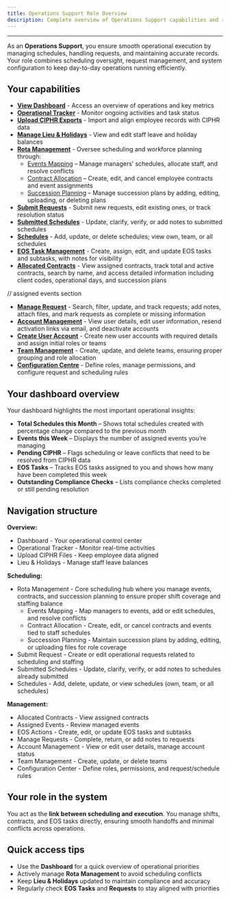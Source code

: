 ```yaml
---
title: Operations Support Role Overview
description: Complete overview of Operations Support capabilities and responsibilities
---
```


---

As an **Operations Support**, you ensure smooth operational execution by managing schedules, handling requests, and maintaining accurate records. Your role combines scheduling oversight, request management, and system configuration to keep day-to-day operations running efficiently.

## Your capabilities

- **[View Dashboard](/roles/ops-support/ops-support-dashboard)** - Access an overview of operations and key metrics
- **[Operational Tracker](/roles/ops-support/ops-support-operational-tracker)** - Monitor ongoing activities and task status
- **[Upload CIPHR Exports](/roles/ops-support/ops-support-ciphr-integration)** - Import and align employee records with CIPHR data
- **[Manage Lieu & Holidays](/roles/ops-support/ops-support-holidays-lieu)** - View and edit staff leave and holiday balances
- **[Rota Management](/roles/ops-support/ops-support-rota-management)** - Oversee scheduling and workforce planning through:
  - [Events Mapping](/roles/ops-support/ops-support-events-mapping) – Manage managers’ schedules, allocate staff, and resolve conflicts
  - [Contract Allocation](/roles/ops-support/ops-support-contract-allocation) – Create, edit, and cancel employee contracts and event assignments
  - [Succession Planning](/roles/ops-support/ops-support-succession-planning) – Manage succession plans by adding, editing, uploading, or deleting plans
- **[Submit Requests](/roles/ops-support/ops-support-submit-requests)** - Submit new requests, edit existing ones, or track resolution status
- **[Submitted Schedules](/roles/ops-support/ops-support-submitted-schedules)** - Update, clarify, verify, or add notes to submitted schedules
- **[Schedules](/roles/ops-support/ops-support-schedules)** - Add, update, or delete schedules; view own, team, or all schedules
- **[EOS Task Management](/roles/ops-support/ops-support-eos-action)** - Create, assign, edit, and update EOS tasks and subtasks, with notes for visibility
- **[Allocated Contracts](/roles/ops-support/ops-support-allocated-contracts)** - View assigned contracts, track total and active contracts, search by name, and access detailed information including client codes, operational days, and succession plans

// assigned events section

- **[Manage Request](/roles/ops-support/ops-support-manage-request)** - Search, filter, update, and track requests; add notes, attach files, and mark requests as complete or missing information
- **[Account Management](/roles/ops-support/ops-support-account-management)** - View user details, edit user information, resend activation links via email, and deactivate accounts
- **[Create User Account](/roles/ops-support/ops-support-create-account)** - Create new user accounts with required details and assign initial roles or teams
- **[Team Management](/roles/ops-support/ops-support-team-management)** - Create, update, and delete teams, ensuring proper grouping and role allocation
- **[Configuration Centre](/roles/ops-support/ops-support-configuration-centre)** - Define roles, manage permissions, and configure request and scheduling rules

## Your dashboard overview

Your dashboard highlights the most important operational insights:

- **Total Schedules this Month** – Shows total schedules created with percentage change compared to the previous month
- **Events this Week** – Displays the number of assigned events you’re managing
- **Pending CIPHR** – Flags scheduling or leave conflicts that need to be resolved from CIPHR data
- **EOS Tasks** – Tracks EOS tasks assigned to you and shows how many have been completed this week
- **Outstanding Compliance Checks** – Lists compliance checks completed or still pending resolution

## Navigation structure

**Overview:**

- Dashboard - Your operational control center
- Operational Tracker - Monitor real-time activities
- Upload CIPHR Files - Keep employee data aligned
- Lieu & Holidays - Manage staff leave balances

**Scheduling:**

- Rota Management - Core scheduling hub where you manage events, contracts, and succession planning to ensure proper shift coverage and staffing balance
  - Events Mapping - Map managers to events, add or edit schedules, and resolve conflicts
  - Contract Allocation - Create, edit, or cancel contracts and events tied to staff schedules
  - Succession Planning - Maintain succession plans by adding, editing, or uploading files for role coverage
- Submit Request - Create or edit operational requests related to scheduling and staffing
- Submitted Schedules - Update, clarify, verify, or add notes to schedules already submitted
- Schedules - Add, delete, update, or view schedules (own, team, or all schedules)

**Management:**

- Allocated Contracts - View assigned contracts
- Assigned Events - Review managed events
- EOS Actions - Create, edit, or update EOS tasks and subtasks
- Manage Requests - Complete, return, or add notes to requests
- Account Management - View or edit user details, manage account status
- Team Management - Create, update, or delete teams
- Configuration Center - Define roles, permissions, and request/schedule rules

## Your role in the system

You act as the **link between scheduling and execution**. You manage shifts, contracts, and EOS tasks directly, ensuring smooth handoffs and minimal conflicts across operations.

## Quick access tips

- Use the **Dashboard** for a quick overview of operational priorities
- Actively manage **Rota Management** to avoid scheduling conflicts
- Keep **Lieu & Holidays** updated to maintain compliance and accuracy
- Regularly check **EOS Tasks** and **Requests** to stay aligned with priorities
